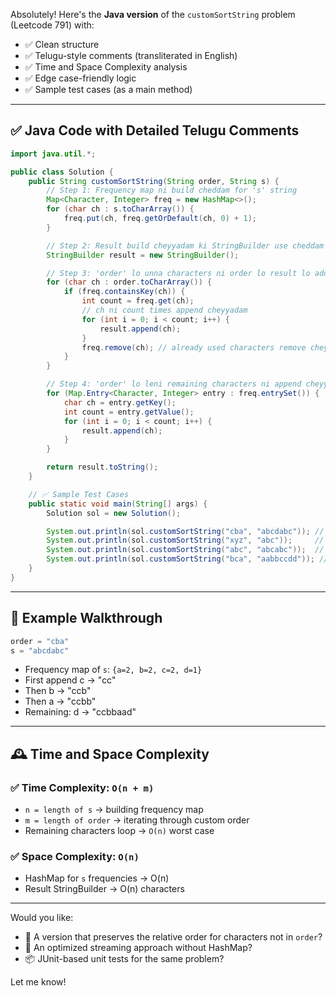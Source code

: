 Absolutely! Here's the **Java version** of the `customSortString` problem (Leetcode 791) with:

* ✅ Clean structure
* ✅ Telugu-style comments (transliterated in English)
* ✅ Time and Space Complexity analysis
* ✅ Edge case-friendly logic
* ✅ Sample test cases (as a main method)

---

## ✅ Java Code with Detailed Telugu Comments

```java
import java.util.*;

public class Solution {
    public String customSortString(String order, String s) {
        // Step 1: Frequency map ni build cheddam for 's' string
        Map<Character, Integer> freq = new HashMap<>();
        for (char ch : s.toCharArray()) {
            freq.put(ch, freq.getOrDefault(ch, 0) + 1);
        }

        // Step 2: Result build cheyyadam ki StringBuilder use cheddam
        StringBuilder result = new StringBuilder();

        // Step 3: 'order' lo unna characters ni order lo result lo add cheddam
        for (char ch : order.toCharArray()) {
            if (freq.containsKey(ch)) {
                int count = freq.get(ch);
                // ch ni count times append cheyyadam
                for (int i = 0; i < count; i++) {
                    result.append(ch);
                }
                freq.remove(ch); // already used characters remove cheyyadam
            }
        }

        // Step 4: 'order' lo leni remaining characters ni append cheyyadam
        for (Map.Entry<Character, Integer> entry : freq.entrySet()) {
            char ch = entry.getKey();
            int count = entry.getValue();
            for (int i = 0; i < count; i++) {
                result.append(ch);
            }
        }

        return result.toString();
    }

    // ✅ Sample Test Cases
    public static void main(String[] args) {
        Solution sol = new Solution();

        System.out.println(sol.customSortString("cba", "abcdabc")); // Example: ccbbaad
        System.out.println(sol.customSortString("xyz", "abc"));     // Output: abc (order lo characters ledu)
        System.out.println(sol.customSortString("abc", "abcabc"));  // Output: aabbcc
        System.out.println(sol.customSortString("bca", "aabbccdd")); // Output: bbccaadd
    }
}
```

---

## 🧠 Example Walkthrough

```java
order = "cba"
s = "abcdabc"
```

* Frequency map of `s`: `{a=2, b=2, c=2, d=1}`
* First append c → "cc"
* Then b → "ccb"
* Then a → "ccbb"
* Remaining: d → "ccbbaad"

---

## 🕰️ Time and Space Complexity

### ✅ Time Complexity: `O(n + m)`

* `n = length of s` → building frequency map
* `m = length of order` → iterating through custom order
* Remaining characters loop → `O(n)` worst case

### ✅ Space Complexity: `O(n)`

* HashMap for `s` frequencies → O(n)
* Result StringBuilder → O(n) characters

---

Would you like:

* 🔄 A version that preserves the relative order for characters not in `order`?
* 🔧 An optimized streaming approach without HashMap?
* 📦 JUnit-based unit tests for the same problem?

Let me know!
